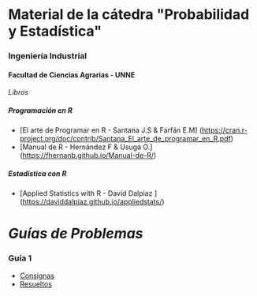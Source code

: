 # Material de la cátedra "Probabilidad y Estadística" 

### Ingeniería Industrial
#### Facultad de Ciencias Agrarias - UNNE

_Libros_
##### Programación en R
* [El arte de Programar en R - Santana J.S & Farfán E.M]
(https://cran.r-project.org/doc/contrib/Santana_El_arte_de_programar_en_R.pdf)
* [Manual de R - Hernández F & Usuga O.]
(https://fhernanb.github.io/Manual-de-R/)

##### Estadística con R
* [Applied Statistics with R - David Dalpiaz ]
(https://daviddalpiaz.github.io/appliedstats/)

# _Guías de Problemas_
### Guía 1 
* [Consignas](https://github.com/industrial-prob-stats/material/blob/master/guia1.pdf)
* [Resueltos](https://github.com/industrial-prob-stats/material/blob/master/guia_1Resuelta.pdf)

